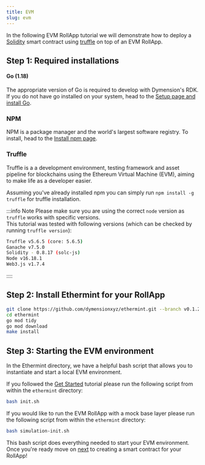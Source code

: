 ```yaml
---
title: EVM
slug: evm
---
```


In the following EVM RollApp tutorial we will demonstrate how to deploy a [Solidity](https://docs.soliditylang.org/) smart contract using [truffle](https://trufflesuite.com/) on top of an EVM RollApp.

## Step 1: Required installations

#### <b>Go (1.18)</b>

The appropriate version of Go is required to develop with Dymension's RDK. If you do not have go installed on your system, head to the [Setup page and install Go](/docs/develop/get-started/setup.mdx).

### NPM

NPM is a package manager and the world's largest software registry. To install, head to the [Install npm page](https://docs.npmjs.com/downloading-and-installing-node-js-and-npm).

### Truffle

Truffle is a a development environment, testing framework and asset pipeline for blockchains using the Ethereum Virtual Machine (EVM), aiming to make life as a developer easier.

Assuming you've already installed npm you can simply run `npm install -g truffle` for truffle installation.

:::info Note
Please make sure you are using the correct `node` version as `truffle` works with specific versions.<br/>
This tutorial was tested with following versions (which can be checked by running `truffle version`):

```bash
Truffle v5.6.5 (core: 5.6.5)
Ganache v7.5.0
Solidity - 0.8.17 (solc-js)
Node v16.18.1
Web3.js v1.7.4
```

::::

## Step 2: Install Ethermint for your RollApp

```bash
git clone https://github.com/dymensionxyz/ethermint.git --branch v0.1.2-alpha-ethermint-v0.18.0
cd ethermint
go mod tidy
go mod download
make install
```

## Step 3: Starting the EVM environment

In the Ethermint directory, we have a helpful bash script that allows you to instantiate and start a local EVM environment.

If you followed the [Get Started](/docs/develop/get-started/setup.mdx) tutorial please run the following script from within the `ethermint` directory:

```bash
bash init.sh
```

If you would like to run the EVM RollApp with a mock base layer please run the following script from within the `ethermint` directory:

```bash
bash simulation-init.sh
```

This bash script does everything needed to start your EVM environment. Once you're ready move on [next](/docs/develop/build/evm/create.md) to creating a smart contract for your RollApp!
